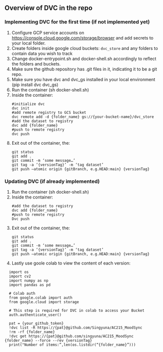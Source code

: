 ## Overview of DVC in the repo
### **Implementing DVC for the first time (if not implemented yet)**

1. Configure GCP service accounts on https://console.cloud.google.com/storage/browser and add secrets to your local folder.
2. Create folders inside google cloud buckets: ```dvc_store``` and any folders to contain data you wish to track
3. Change docker-entrypoint.sh and docker-shell.sh accordingly to reflect the folders and buckets.
4. Make sure the github repository has .git files in it, indicating it to be a git repo.
5. Make sure you have dvc and dvc_gs installed in your local environment (pip install dvc dvc_gs)
6. Run the container (sh docker-shell.sh)
7. Inside the container:
	  ```
	  #initialize dvc
	  dvc init
	  #add remote registry to GCS bucket
	  dvc remote add -d {folder_name} gs://{your-bucket-name}/dvc_store
	  #add the dataset to registry 
	  dvc add {folder_name}
	  #push to remote registry
	  dvc push
	  ```
8. Exit out of the container, the:
	```
	git status
	git add .
	git commit -m ‘some message…’
	git tag -a ‘{versionTag}’ -m ‘tag dataset’
	git push —atomic origin {gitBranch, e.g.HEAD:main} {versionTag}
	```

### **Updating DVC (if already implemented)**
1. Run the container (sh docker-shell.sh)
2. Inside the container:
	```
	#add the dataset to registry
	dvc add {folder_name}
	#push to remote registry
	Dvc push 
	```
3. Exit out of the container, the:
	```
	git status
	git add .
	git commit -m ‘some message…’
	git tag -a ‘{versionTag}’ -m ‘tag dataset’
	git push —atomic origin {gitBranch, e.g.HEAD:main} {versionTag}
	```
4. Lastly use goole colab to view the content of each version:
```
  import os
  import cv2
  import numpy as np
  import pandas as pd
  
  # Colab auth
  from google.colab import auth
  from google.cloud import storage
  
  # This step is required for DVC in colab to access your Bucket
  auth.authenticate_user()
  
  pat = {your_github_token}
  !dvc list -R https://{pat}@github.com/Singyuna/AC215_MoodSync
  !rm -rf {folder_name}
  !dvc get https://{pat}@github.com/singyuna/AC215_MoodSync {folder_name} --force --rev {versionTag}
  print("Number of items:”,len(os.listdir(“{folder_name}”)))
```
